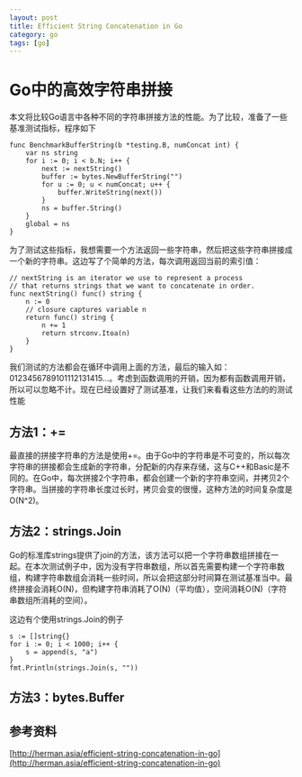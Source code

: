 ```yaml
---
layout: post
title: Efficient String Concatenation in Go
category: go
tags: [go]
---
```


# Go中的高效字符串拼接

本文将比较Go语言中各种不同的字符串拼接方法的性能。为了比较，准备了一些基准测试指标，程序如下

```
func BenchmarkBufferString(b *testing.B, numConcat int) {
    var ns string
    for i := 0; i < b.N; i++ {
        next := nextString()
        buffer := bytes.NewBufferString("")
        for u := 0; u < numConcat; u++ {
            buffer.WriteString(next())
        }
        ns = buffer.String()
    }
    global = ns
}
```

为了测试这些指标，我想需要一个方法返回一些字符串，然后把这些字符串拼接成一个新的字符串。这边写了个简单的方法，每次调用返回当前的索引值：

```
// nextString is an iterator we use to represent a process
// that returns strings that we want to concatenate in order.
func nextString() func() string {
    n := 0
    // closure captures variable n
    return func() string {
        n += 1
        return strconv.Itoa(n)
    }
}
```

我们测试的方法都会在循环中调用上面的方法，最后的输入如：0123456789101112131415...。考虑到函数调用的开销，因为都有函数调用开销，所以可以忽略不计。现在已经设置好了测试基准，让我们来看看这些方法的的测试性能

## 方法1：+=

最直接的拼接字符串的方法是使用+=。由于Go中的字符串是不可变的，所以每次字符串的拼接都会生成新的字符串，分配新的内存来存储，这与C++和Basic是不同的。在Go中，每次拼接2个字符串，都会创建一个新的字符串空间，并拷贝2个字符串。当拼接的字符串长度过长时，拷贝会变的很慢，这种方法的时间复杂度是O(N^2)。

## 方法2：strings.Join
Go的标准库strings提供了join的方法，该方法可以把一个字符串数组拼接在一起。在本次测试例子中，因为没有字符串数组，所以首先需要构建一个字符串数组，构建字符串数组会消耗一些时间，所以会把这部分时间算在测试基准当中。最终拼接会消耗O(N)，但构建字符串消耗了O(N)（平均值），空间消耗O(N)（字符串数组所消耗的空间）。

这边有个使用strings.Join的例子

```
s := []string{}
for i := 0; i < 1000; i++ {
    s = append(s, "a")
}
fmt.Println(strings.Join(s, ""))
```

## 方法3：bytes.Buffer

## 参考资料

[http://herman.asia/efficient-string-concatenation-in-go](http://herman.asia/efficient-string-concatenation-in-go)
